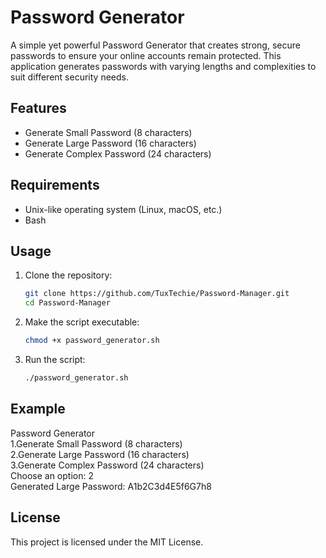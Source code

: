 # Password Generator

A simple yet powerful Password Generator that creates strong, secure passwords to ensure your online accounts remain protected. This application generates passwords with varying lengths and complexities to suit different security needs.

## Features
- Generate Small Password (8 characters)
- Generate Large Password (16 characters)
- Generate Complex Password (24 characters)

## Requirements
- Unix-like operating system (Linux, macOS, etc.)
- Bash

## Usage
1. Clone the repository:
    ```sh
    git clone https://github.com/TuxTechie/Password-Manager.git
    cd Password-Manager
    ```
2. Make the script executable:
    ```sh
    chmod +x password_generator.sh
    ```
3. Run the script:
    ```sh
    ./password_generator.sh
    ```

## Example
Password Generator <br>
1.Generate Small Password (8 characters) <br>
2.Generate Large Password (16 characters) <br>
3.Generate Complex Password (24 characters) <br>
Choose an option: 2 <br>
Generated Large Password: A1b2C3d4E5f6G7h8

## License
This project is licensed under the MIT License.
